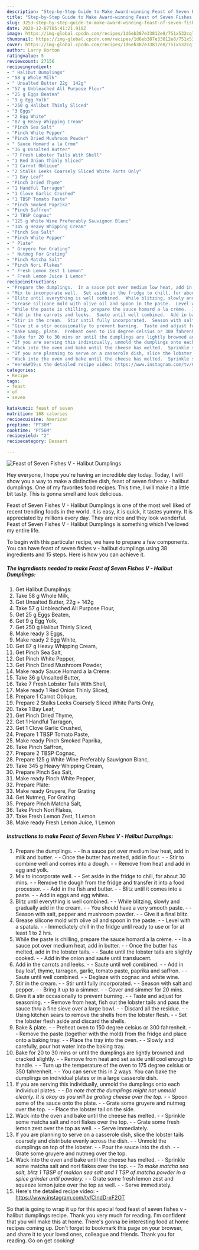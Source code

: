 ```yaml
---
description: "Step-by-Step Guide to Make Award-winning Feast of Seven Fishes V - Halibut Dumplings"
title: "Step-by-Step Guide to Make Award-winning Feast of Seven Fishes V - Halibut Dumplings"
slug: 3253-step-by-step-guide-to-make-award-winning-feast-of-seven-fishes-v-halibut-dumplings
date: 2020-12-07T05:41:21.910Z
image: https://img-global.cpcdn.com/recipes/1d6eb387e33812e8/751x532cq70/feast-of-seven-fishes-v-halibut-dumplings-recipe-main-photo.jpg
thumbnail: https://img-global.cpcdn.com/recipes/1d6eb387e33812e8/751x532cq70/feast-of-seven-fishes-v-halibut-dumplings-recipe-main-photo.jpg
cover: https://img-global.cpcdn.com/recipes/1d6eb387e33812e8/751x532cq70/feast-of-seven-fishes-v-halibut-dumplings-recipe-main-photo.jpg
author: Larry Horton
ratingvalue: 5
reviewcount: 27156
recipeingredient:
- " Halibut Dumplings"
- "58 g Whole Milk"
- " Unsalted Butter 22g  142g"
- "57 g Unbleached All Purpose Flour"
- "25 g Eggs Beaten"
- "9 g Egg Yolk"
- "250 g Halibut Thinly Sliced"
- "3 Eggs"
- "2 Egg White"
- "87 g Heavy Whipping Cream"
- "Pinch Sea Salt"
- "Pinch White Pepper"
- "Pinch Dried Mushroom Powder"
- " Sauce Homard a la Crme"
- "36 g Unsalted Butter"
- "7 Fresh Lobster Tails With Shell"
- "1 Red Onion Thinly Sliced"
- "1 Carrot Oblique"
- "2 Stalks Leeks Coarsely Sliced White Parts Only"
- "1 Bay Leaf"
- "Pinch Dried Thyme"
- "1 Handful Tarragon"
- "1 Clove Garlic Crushed"
- "1 TBSP Tomato Paste"
- "Pinch Smoked Paprika"
- "Pinch Saffron"
- "2 TBSP Cognac"
- "125 g White Wine Preferably Sauvignon Blanc"
- "345 g Heavy Whipping Cream"
- "Pinch Sea Salt"
- "Pinch White Pepper"
- " Plate"
- " Gruyere For Grating"
- " Nutmeg For Grating"
- "Pinch Matcha Salt"
- "Pinch Nori Flakes"
- " Fresh Lemon Zest 1 Lemon"
- " Fresh Lemon Juice 1 Lemon"
recipeinstructions:
- "Prepare the dumplings.  In a sauce pot over medium low heat, add in milk and butter.  Once the butter has melted, add in flour.  Stir to combine well and comes into a dough.  Remove from heat and add in egg and yolk."
- "Mix to incorporate well.  Set aside in the fridge to chill, for about 30 mins.  Remove the dough from the fridge and transfer it into a food processor.  Add in the fish and butter.  Blitz until it comes into a paste.  Add in eggs and egg whites."
- "Blitz until everything is well combined.  While blitzing, slowly and gradually add in the cream.  You should have a very smooth paste.  Season with salt, pepper and mushroom powder.  Give it a final blitz."
- "Grease silicone mold with olive oil and spoon in the paste.  Level with a spatula.  Immediately chill in the fridge until ready to use or for at least 1 to 2 hrs."
- "While the paste is chilling, prepare the sauce homard a la crème.  In a sauce pot over medium heat, add in butter.  Once the butter has melted, add in the lobster tails.  Saute until the lobster tails are slightly cooked.  Add in the onion and saute until translucent."
- "Add in the carrots and leeks.  Saute until well combined.  Add in bay leaf, thyme, tarragon, garlic, tomato paste, paprika and saffron.  Saute until well combined.  Deglaze with cognac and white wine."
- "Stir in the cream.  Stir until fully incorporated.  Season with salt and pepper.  Bring it up to a simmer.  Cover and simmer for 20 mins."
- "Give it a stir occasionally to prevent burning.  Taste and adjust for seasoning.  Remove from heat, fish out the lobster tails and pass the sauce thru a fine sieve over a large bowl.  Discard all the residue.  Using kitchen sears to remove the shells from the lobster flesh.  Set the lobster flesh aside and discard the shells."
- "Bake &amp; plate.  Preheat oven to 150 degree celsius or 300 fahrenheit.  Remove the paste (together with the mold) from the fridge and place onto a baking tray.  Place the tray into the oven.  Slowly and carefully, pour hot water into the baking tray."
- "Bake for 20 to 30 mins or until the dumplings are lightly browned and cracked slightly.  Remove from heat and set aside until cool enough to handle.  Turn up the temperature of the oven to 175 degree celsius or 350 fahrenheit.  You can serve this in 2 ways. You can bake the dumplings on individual plates or in a large casserole dish."
- "If you are serving this individually, unmold the dumplings onto each individual plates.   *Do note that the dumplings might not unmold cleanly. It is okay as you will be grating cheese over the top.*  Spoon some of the sauce onto the plate.  Grate some gruyere and nutmeg over the top.  Place the lobster tail on the side."
- "Wack into the oven and bake until the cheese has melted.  Sprinkle some matcha salt and nori flakes over the top.  Grate some fresh lemon zest over the top as well.  Serve immediately."
- "If you are planning to serve on a casserole dish, slice the lobster tails coarsely and distribute evenly across the dish.  Unmold the dumplings on top of the lobster.  Pour the sauce into the dish.  Grate some gruyere and nutmeg over the top."
- "Wack into the oven and bake until the cheese has melted.  Sprinkle some matcha salt and nori flakes over the top.  *To make matcha sea salt, blitz 1 TBSP of maldon sea salt and 1 TSP of matcha powder in a spice grinder until powdery.*  Grate some fresh lemon zest and squeeze lemon juice over the top as well.  Serve immediately."
- "Here&#39;s the detailed recipe video: https://www.instagram.com/tv/CIndD-xF2OT"
categories:
- Recipe
tags:
- feast
- of
- seven

katakunci: feast of seven 
nutrition: 168 calories
recipecuisine: American
preptime: "PT30M"
cooktime: "PT56M"
recipeyield: "2"
recipecategory: Dessert

---
```



![Feast of Seven Fishes V - Halibut Dumplings](https://img-global.cpcdn.com/recipes/1d6eb387e33812e8/751x532cq70/feast-of-seven-fishes-v-halibut-dumplings-recipe-main-photo.jpg)

Hey everyone, I hope you're having an incredible day today. Today, I will show you a way to make a distinctive dish, feast of seven fishes v - halibut dumplings. One of my favorites food recipes. This time, I will make it a little bit tasty. This is gonna smell and look delicious.



Feast of Seven Fishes V - Halibut Dumplings is one of the most well liked of recent trending foods in the world. It is easy, it is quick, it tastes yummy. It is appreciated by millions every day. They are nice and they look wonderful. Feast of Seven Fishes V - Halibut Dumplings is something which I've loved my entire life.


To begin with this particular recipe, we have to prepare a few components. You can have feast of seven fishes v - halibut dumplings using 38 ingredients and 15 steps. Here is how you can achieve it.

<!--inarticleads1-->

##### The ingredients needed to make Feast of Seven Fishes V - Halibut Dumplings:

1. Get  Halibut Dumplings:
1. Take 58 g Whole Milk,
1. Get  Unsalted Butter, 22g + 142g
1. Take 57 g Unbleached All Purpose Flour,
1. Get 25 g Eggs Beaten,
1. Get 9 g Egg Yolk,
1. Get 250 g Halibut Thinly Sliced,
1. Make ready 3 Eggs,
1. Make ready 2 Egg White,
1. Get 87 g Heavy Whipping Cream,
1. Get Pinch Sea Salt,
1. Get Pinch White Pepper,
1. Get Pinch Dried Mushroom Powder,
1. Make ready  Sauce Homard a la Crème:
1. Take 36 g Unsalted Butter,
1. Take 7 Fresh Lobster Tails With Shell,
1. Make ready 1 Red Onion Thinly Sliced,
1. Prepare 1 Carrot Oblique,
1. Prepare 2 Stalks Leeks Coarsely Sliced White Parts Only,
1. Take 1 Bay Leaf,
1. Get Pinch Dried Thyme,
1. Get 1 Handful Tarragon,
1. Get 1 Clove Garlic Crushed,
1. Prepare 1 TBSP Tomato Paste,
1. Make ready Pinch Smoked Paprika,
1. Take Pinch Saffron,
1. Prepare 2 TBSP Cognac,
1. Prepare 125 g White Wine Preferably Sauvignon Blanc,
1. Take 345 g Heavy Whipping Cream,
1. Prepare Pinch Sea Salt,
1. Make ready Pinch White Pepper,
1. Prepare  Plate:
1. Make ready  Gruyere, For Grating
1. Get  Nutmeg, For Grating
1. Prepare Pinch Matcha Salt,
1. Take Pinch Nori Flakes,
1. Take  Fresh Lemon Zest, 1 Lemon
1. Make ready  Fresh Lemon Juice, 1 Lemon




<!--inarticleads2-->

##### Instructions to make Feast of Seven Fishes V - Halibut Dumplings:

1. Prepare the dumplings. -  - In a sauce pot over medium low heat, add in milk and butter. -  - Once the butter has melted, add in flour. -  - Stir to combine well and comes into a dough. -  - Remove from heat and add in egg and yolk.
1. Mix to incorporate well. -  - Set aside in the fridge to chill, for about 30 mins. -  - Remove the dough from the fridge and transfer it into a food processor. -  - Add in the fish and butter. -  - Blitz until it comes into a paste. -  - Add in eggs and egg whites.
1. Blitz until everything is well combined. -  - While blitzing, slowly and gradually add in the cream. -  - You should have a very smooth paste. -  - Season with salt, pepper and mushroom powder. -  - Give it a final blitz.
1. Grease silicone mold with olive oil and spoon in the paste. -  - Level with a spatula. -  - Immediately chill in the fridge until ready to use or for at least 1 to 2 hrs.
1. While the paste is chilling, prepare the sauce homard a la crème. -  - In a sauce pot over medium heat, add in butter. -  - Once the butter has melted, add in the lobster tails. -  - Saute until the lobster tails are slightly cooked. -  - Add in the onion and saute until translucent.
1. Add in the carrots and leeks. -  - Saute until well combined. -  - Add in bay leaf, thyme, tarragon, garlic, tomato paste, paprika and saffron. -  - Saute until well combined. -  - Deglaze with cognac and white wine.
1. Stir in the cream. -  - Stir until fully incorporated. -  - Season with salt and pepper. -  - Bring it up to a simmer. -  - Cover and simmer for 20 mins.
1. Give it a stir occasionally to prevent burning. -  - Taste and adjust for seasoning. -  - Remove from heat, fish out the lobster tails and pass the sauce thru a fine sieve over a large bowl. -  - Discard all the residue. -  - Using kitchen sears to remove the shells from the lobster flesh. -  - Set the lobster flesh aside and discard the shells.
1. Bake &amp; plate. -  - Preheat oven to 150 degree celsius or 300 fahrenheit. -  - Remove the paste (together with the mold) from the fridge and place onto a baking tray. -  - Place the tray into the oven. -  - Slowly and carefully, pour hot water into the baking tray.
1. Bake for 20 to 30 mins or until the dumplings are lightly browned and cracked slightly. -  - Remove from heat and set aside until cool enough to handle. -  - Turn up the temperature of the oven to 175 degree celsius or 350 fahrenheit. -  - You can serve this in 2 ways. You can bake the dumplings on individual plates or in a large casserole dish.
1. If you are serving this individually, unmold the dumplings onto each individual plates.  -  - *Do note that the dumplings might not unmold cleanly. It is okay as you will be grating cheese over the top.* -  - Spoon some of the sauce onto the plate. -  - Grate some gruyere and nutmeg over the top. -  - Place the lobster tail on the side.
1. Wack into the oven and bake until the cheese has melted. -  - Sprinkle some matcha salt and nori flakes over the top. -  - Grate some fresh lemon zest over the top as well. -  - Serve immediately.
1. If you are planning to serve on a casserole dish, slice the lobster tails coarsely and distribute evenly across the dish. -  - Unmold the dumplings on top of the lobster. -  - Pour the sauce into the dish. -  - Grate some gruyere and nutmeg over the top.
1. Wack into the oven and bake until the cheese has melted. -  - Sprinkle some matcha salt and nori flakes over the top. -  - *To make matcha sea salt, blitz 1 TBSP of maldon sea salt and 1 TSP of matcha powder in a spice grinder until powdery.* -  - Grate some fresh lemon zest and squeeze lemon juice over the top as well. -  - Serve immediately.
1. Here&#39;s the detailed recipe video: - https://www.instagram.com/tv/CIndD-xF2OT




So that is going to wrap it up for this special food feast of seven fishes v - halibut dumplings recipe. Thank you very much for reading. I'm confident that you will make this at home. There's gonna be interesting food at home recipes coming up. Don't forget to bookmark this page on your browser, and share it to your loved ones, colleague and friends. Thank you for reading. Go on get cooking!

